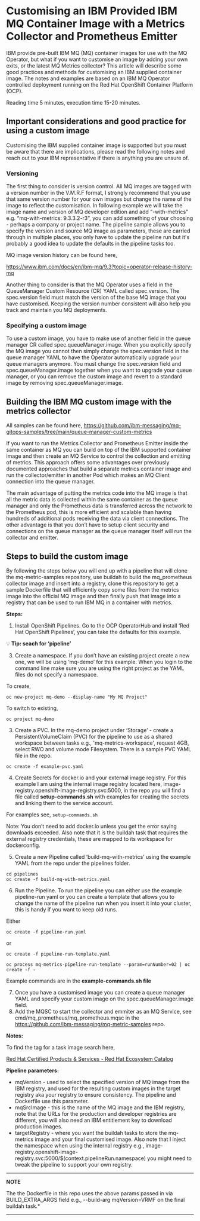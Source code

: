 # Customising an IBM Provided IBM MQ Container Image with a Metrics Collector and Prometheus Emitter

IBM provide pre\-built IBM MQ \(MQ\) container images for use with the MQ Operator, but what if you want to customise an image by adding your own exits, or the latest MQ Metrics collector? This article will describe some good practices and methods for customising an IBM supplied container image\. The notes and examples are based on an IBM MQ Operator controlled deployment running on the Red Hat OpenShift Container Platform \(OCP\)\.

Reading time 5 minutes, execution time 15-20 minutes.

## Important considerations and good practice for using a custom image

Customising the IBM supplied container image is supported but you must be aware that there are implications, please read the following notes and reach out to your IBM representative if there is anything you are unsure of\.

### Versioning

The first thing to consider is version control\. All MQ images are tagged with a version number in the V\.M\.R\.F format, I strongly recommend that you use that same version number for your own images but change the name of the image to reflect the customisation\. In following example we will take the image name and version of MQ developer edition and add “\-with\-metrics” e\.g\. “mq\-with\-metrics: 9\.3\.3\.2\-r3”, you can add something of your choosing \- perhaps a company or project name\. The pipeline sample allows you to specify the version and source MQ image as parameters, these are carried through in multiple places, you only have to update the pipeline run but it's probably a good idea to update the defaults in the pipeline tasks too.

MQ image version history can be found here,

[https://www\.ibm\.com/docs/en/ibm\-mq/9\.3?topic=operator\-release\-history\-mq](https://www.ibm.com/docs/en/ibm-mq/9.3?topic=operator-release-history-mq)

Another thing to consider is that the MQ Operator uses a field in the QueueManager Custom Resource \(CR\) YAML called spec\.version\. The spec\.version field must match the version of the base MQ image that you have customised\. Keeping the version number consistent will also help you track and maintain you MQ deployments\.

### Specifying a custom image

To use a custom image, you have to make use of another field in the queue manager CR called spec\.queueManager\.image\. When you explicitly specify the MQ image you cannot then simply change the spec\.version field in the queue manager YAML to have the Operator automatically upgrade your queue managers anymore\. You must change the spec\.version field and spec\.queueManager\.image together when you want to upgrade your queue manager, or you can remove the custom image and revert to a standard image by removing spec\.queueManager\.image\.

## Building the IBM MQ custom image with the metrics collector

All samples can be found here, [https://github\.com/ibm\-messaging/mq\-gitops\-samples/tree/main/queue\-manager\-custom\-metrics](https://github.com/ibm-messaging/mq-gitops-samples/tree/main/queue-manager-custom-metrics)

If you want to run the Metrics Collector and Prometheus Emitter inside the same container as MQ you can build on top of the IBM supported container image and then create an MQ Service to control the collection and emitting of metrics\. This approach offers some advantages over previously documented approaches that build a separate metrics container image and run the collector/emitter in another Pod which makes an MQ Client connection into the queue manager\. 

The main advantage of putting the metrics code into the MQ image is that all the metric data is collected within the same container as the queue manager and only the Prometheus data is transferred across the network to the Prometheus pod, this is more efficient and scalable than having hundreds of additional pods receiving the data via client connections\. The other advantage is that you don’t have to setup client security and connections on the queue manager as the queue manager itself will run the collector and emitter\.

## Steps to build the custom image

By following the steps below you will end up with a pipeline that will clone the mq-metric-samples repository, use buildah to build the mq_prometheus collector image and insert into a registry, clone this repository to get a sample Dockerfile that will efficiently copy some files from the metrics image into the official MQ image and then finally push that image into a registry that can be used to run IBM MQ in a container with metrics.

**Steps:**

1. Install OpenShift Pipelines. Go to the OCP OperatorHub and install ‘Red Hat OpenShift Pipelines’, you can take the defaults for this example\.

:bulb: **Tip: seach for ‘pipeline’**

3. Create a namespace. If you don’t have an existing project create a new one, we will be using ‘mq\-demo’ for this example\. When you login to the command line make sure you are using the right project as the YAML files do not specify a namespace\.

To create,

```
oc new-project mq-demo --display-name "My MQ Project"
```

To switch to existing,

```
oc project mq-demo
```

3. Create a PVC. In the mq\-demo project under ‘Storage’ \- create a PersistentVolumeClaim \(PVC\) for the pipeline to use as a shared workspace between tasks e\.g\., 'mq\-metrics\-workspace', request 4GB, select RWO and volume mode Filesystem\. There is a sample PVC YAML file in the repo\.

```
oc create -f example-pvc.yaml
```

4. Create Secrets for docker\.io and your external image registry. For this example I am using the internal image registry located here, image\-registry\.openshift\-image\-registry\.svc:5000, in the repo you will find a file called **setup\-commands\.sh** with examples for creating the secrets and linking them to the service account\.

For examples see, `setup-commands.sh`

Note: You don’t need to add docker\.io unless you get the error saying downloads exceeded\. Also note that it is the buildah task that requires the external registry credentials, these are mapped to its workspace for dockerconfig\.

5. Create a new Pipeline called ‘build\-mq\-with\-metrics’ using the example YAML from the repo under the pipelines folder\.

```
cd pipelines
oc create -f build-mq-with-metrics.yaml
```

6. Run the Pipeline. To run the pipeline you can either use the example pipeline\-run yaml or you can create a template that allows you to change the name of the pipeline run when you insert it into your cluster, this is handy if you want to keep old runs\.

Either

```
oc create -f pipeline-run.yaml
```

or

```
oc create -f pipeline-run-template.yaml
```

```
oc process mq-metrics-pipeline-run-template --param=runNumber=02 | oc create -f -
```

Example commands are in the **example\-commands\.sh file**

7. Once you have a customised image you can create a queue manager YAML and specify your custom image on the spec.queueManager.image field.
8. Add the MQSC to start the collector and emmiter as an MQ Service, see cmd/mq_prometheus/mq_prometheus.mqsc in the https://github.com/ibm-messaging/mq-metric-samples repo.

**Notes:**

To find the tag for a task image search here, 

[Red Hat Certified Products & Services \- Red Hat Ecosystem Catalog](https://catalog.redhat.com/)


**Pipeline parameters:**

- mqVersion - used to select the specified version of MQ image from the IBM registry, and used for the resulting custom images in the target registry aka your registry to ensure consistency. The pipeline and Dockerfile use this parameter.
- mqSrcImage - this is the name of the MQ image and the IBM registry, note that the URLs for the production and developer registries are different, you will also need an IBM entitlement key to download production images.
- targetRegistry - where you want the buildah tasks to store the mq-metrics image and your final customised image. Also note that I inject the namespace when using the internal registry e.g., image-registry.openshift-image-registry.svc:5000/$(context.pipelineRun.namespace) you might need to tweak the pipeline to support your own registry.

---
**NOTE**

The the Dockerfile in this repo uses the above params passed in via BUILD_EXTRA_ARGS field e.g., --build-arg mqVersion=VRMF on the final buildah task.*

---
